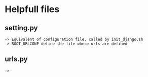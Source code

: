 # Helpfull files
## setting.py
	-> Equivalent of configuration file, called by init_django.sh
	-> ROOT_URLCONF define the file where urls are defined
## urls.py
	-> 